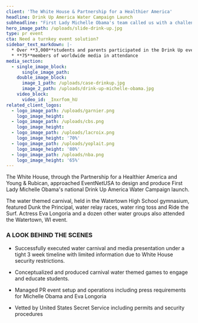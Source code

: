 ```yaml
---
client: 'The White House & Partnership for a Healthier America'
headline: Drink Up America Water Campaign Launch
subheadline: "First Lady Michelle Obama's team called us with a challenge: design & produce a water carnival to launch the Drink Up America water campaign, location undisclosed, in just 3 weeks!"
hero_image_path: /uploads/slide-drink-up.jpg
type: pr event
cta: Need a turnkey event solution?
sidebar_text_markdown: |-
  * Over **3,000**students and parents participated in the Drink Up event
  * **75**members of worldwide media in attendance
media_section:
  - single_image_block:
      single_image_path:
    double_image_block:
      image_1_path: /uploads/case-drinkup.jpg
      image_2_path: /uploads/drink-up-michelle-obama.jpg
    video_block:
      video_id: _Inxrfom_hU
related_client_logos:
  - logo_image_path: /uploads/garnier.png
    logo_image_height:
  - logo_image_path: /uploads/cbs.png
    logo_image_height:
  - logo_image_path: /uploads/lacroix.png
    logo_image_height: '70%'
  - logo_image_path: /uploads/yoplait.png
    logo_image_height: '80%'
  - logo_image_path: /uploads/nba.png
    logo_image_height: '65%'
---
```



The White House, through the Partnership for a Healthier America and Young & Rubican, approached EventNetUSA to design and produce First Lady Michelle Obama's national Drink Up America Water Campaign launch.

The water themed carnival, held in the Watertown High School gymnasium, featured Dunk the Principal, water relay races, water ring toss and Ride the Surf. Actress Eva Longoria and a dozen other water groups also attended the Watertown, WI event.

### A LOOK BEHIND THE SCENES

* Successfully executed water carnival and media presentation under a tight 3 week timeline with limited information due to White House security restrictions.

* Conceptualized and produced carnival water themed games to engage and educate students.

* Managed PR event setup and operations including press requirements for Michelle Obama and Eva Longoria

* Vetted by United States Secret Service including permits and security procedures